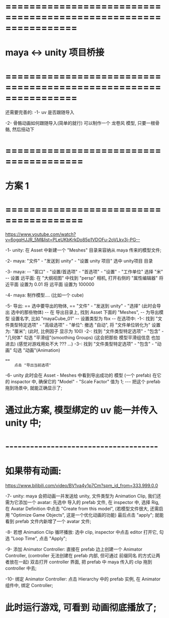 # ================================================================ #
#                      maya <-> unity 项目桥接
# ================================================================ #


还需要完善的:
-1-
    uv 是否跟随导入

-2-
    骨骼动画如何跟随导入(简单的就行)
    可以制作一个 龙卷风 模型, 只要一根骨骼, 然后扭动下 


# ======================================= #
#               方案 1
# ======================================= #
https://www.youtube.com/watch?v=6ogqHJJR_5M&list=PLeUKbKrkDo85p1VDOFu-2oVLkv3j-PG--

-1-
    unity:
    在 Asset 中新建一个 "Meshes" 目录来容纳从 maya 传来的模型文件;

-2-
    maya:
    "文件" - "发送到 unity" - "设置 unity 项目"
    选中 unity项目 目录

-3-
    maya:
    --
        "窗口" - "设置/首选项" - "首选项" - "设置" - "工作单位"
        选择 "米"
    --
        设置 远平面:
        在 "大纲视图" 中找到 "persp" 相机, 打开右侧的 "属性编辑器"
        将 近平面 设置为 0.01
        将 远平面 设置为 100000

-4-
    maya:
    制作模型....
    (比如一个 cube)

-5-
    导出:
    ==
        选中要导出的物体,
    ==
        "文件" - "发送到 unity" - "选择" (此时会导出 选中的那些物体)
        --
            在 导出目录上, 找到 Asset 下面的 "Meshes", 
        --
            为导出模型 设置名字, 比如 "mayaCube_01"
        --
            设置类型为 fbx
        --
            在选项中:
            -1-:
                找到 "文件类型特定选项" - "高级选项" - "单位":
                撤选 "自动", 将 "文件单位转化为" 设置为: "厘米";
                (此时, 比例因子 显示为 100)
            -2-:
                找到 "文件类型特定选项" - "包含" - "几何体"
                勾选 "平滑组"(smoothing Groups)
                (这会把那些 模型平滑组信息 也加进去)
                (感觉对游戏用处不大 ??? ...)
            -3-:
                找到 "文件类型特定选项" - "包含" - "动画"
                勾选 "动画"(Animation)

        
    ==
        点击 "导出当前选项"

-6-
    unity
    此时会在 Asset - Meshes 中看到导出成功的 模型 (一个 prefab)
    在它的 inspactor 中, 确保它的 "Model" - "Scale Factor" 值为 1;
    ---
    把这个 prefab 拖到场景中, 就能正确显示了;

    
# 通过此方案, 模型绑定的 uv 能一并传入 unity 中;



# ------------------------------------- #
# 如果带有动画:
https://www.bilibili.com/video/BV1va4y1p7Cm?spm_id_from=333.999.0.0

-7-
    unity:
    maya 会把动画一并发送给 unity, 文件类型为 Animation Clip,
    我们还需为它添加一个 avatar:
        先选中 导入的 prefab 文件, 在 inspector 中, 选择 Rig,
        在 Avatar Definition 中点击 "Create from this model",
        (若模型文件很大, 还需启用 "Optimize Game Objects", 这是一个优化动画的功能)
        最后点击 "apply";
    就能看到 prefab 文件内新增了一个 avatar 文件;

-8-
    若想 Animation Clip 循环播放:
    选中 clip, inspector 中点击 editor 打开它, 勾选 "Loop Time", 点击 "Apply";

-9-
    添加 Animator Controller:
        直接在 prefab 边上创建一个 Animator Controller,
        (controller 无法创建在 prefab 内部, 但可通过 前缀同名 的方式让两者放在一起)
    双击打开 controller 界面, 把 prefab 中 maya 传入的 clip 拖到 controller 中去;

-10-
    绑定 Animator Controller:
    点击 Hierarchy 中的 prefab 实例, 
    在 Animator 组件中, 绑定 Controller;


# 此时运行游戏, 可看到 动画彻底播放了;
    






















